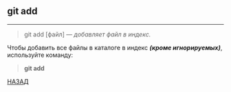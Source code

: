 ## **git add**
---
>git add [файл] — *добавляет файл в индекс.*

Чтобы добавить все файлы в каталоге в индекс ***(кроме игнорируемых)***, используйте команду:

> **git add**

[НАЗАД](./README.md)

